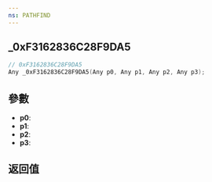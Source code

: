 ```yaml
---
ns: PATHFIND
---
```

## _0xF3162836C28F9DA5

```c
// 0xF3162836C28F9DA5
Any _0xF3162836C28F9DA5(Any p0, Any p1, Any p2, Any p3);
```


## 參數
* **p0**: 
* **p1**: 
* **p2**: 
* **p3**: 

## 返回值
